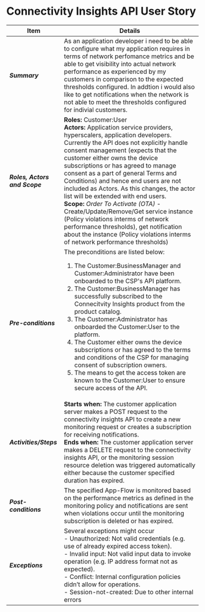 # Connectivity Insights API User Story

| **Item** | **Details** |
| ---- | ------- |
| ***Summary*** | As an application developer i need to be able to configure what my application requires in terms of network perfomance metrics and be able to get visibility into actual network performance as experienced by my customers in comparison to the expected thresholds configured. In addtion i would also like to get notifications when the network is not able to meet the thresholds configured for indivial customers.  |
| ***Roles, Actors and Scope*** | **Roles:** Customer:User<br> **Actors:** Application service providers, hyperscalers, application developers. Currently the API does not explicitly handle consent management (expects that the customer either owns the device subscriptions or has agreed to manage consent as a part of general Terms and Conditions) and hence end users are not included as Actors. As this changes, the actor list will be extended with end users. <br> **Scope:** *Order To Activate (OTA)* \- Create/Update/Remove/Get service instance (Policy violations interms of network performance thresholds)\, get notification about the instance (Policy violations interms of network performance thresholds) |
| ***Pre-conditions*** |The preconditions are listed below:<br><ol><li>The Customer:BusinessManager and Customer:Administrator have been onboarded to the CSP's API platform.</li><li>The Customer:BusinessManager has successfully subscribed to the Connecitvity Insights product from the product catalog.</li><li>The Customer:Administrator has onboarded the Customer:User to the platform.</li><li>The Customer either owns the device subscriptions or has agreed to the terms and conditions of the CSP for managing consent of subscription owners.</li><li>The means to get the access token are known to the Customer:User to ensure secure access of the API.|
| ***Activities/Steps*** | **Starts when:** The customer application server makes a POST request to the connectivity insights API to create a new monitoring request or creates a subscription for receiving notifications.<br>**Ends when:** The customer application server makes a DELETE request to the connectivity insights API, or the monitoring session resource deletion was triggered automatically either because the customer specified duration has expired. |
| ***Post-conditions*** | The specified App-Flow is monitored based on the performance metrics as defined in the monitoring policy and notifications are sent when violations occur until the monitoring subscription is deleted or has expired.|
| ***Exceptions*** | Several exceptions might occur <br>- Unauthorized: Not valid credentials (e.g. use of already expired access token).<br>- Invalid input: Not valid input data to invoke operation (e.g. IP address format not as expected).<br>- Conflict: Internal configuration policies didn’t allow for operations.<br>- Session-not-created: Due to other internal errors|